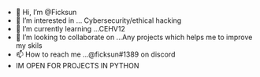 - 👋 Hi, I’m @Ficksun
- 👀 I’m interested in ... Cybersecurity/ethical hacking  
- 🌱 I’m currently learning ...CEHV12
- 💞️ I’m looking to collaborate on ...Any projects which helps me to improve my skils
- 📫 How to reach me ...@ficksun#1389 on discord
- IM OPEN FOR PROJECTS IN PYTHON

<!---
Ficksun/Ficksun is a ✨ special ✨ repository because its `README.md` (this file) appears on your GitHub profile.
You can click the Preview link to take a look at your changes.
--->
